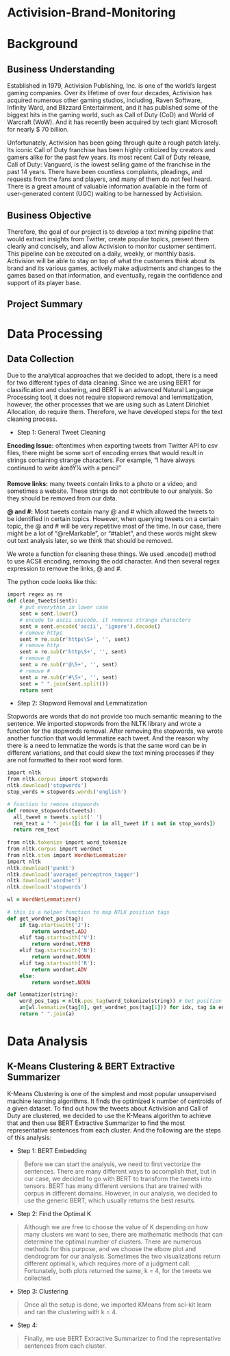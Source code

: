 # Activision-Brand-Monitoring

# Background
## Business Understanding
Established in 1979, Activision Publishing, Inc. is one of the world’s largest gaming companies. Over its lifetime of over four decades, Activision has acquired numerous other gaming studios, including, Raven Software, Infinity Ward, and Blizzard Entertainment, and it has published some of the biggest hits in the gaming world, such as Call of Duty (CoD) and World of Warcraft (WoW). And it has recently been acquired by tech giant Microsoft for nearly $ 70 billion. 

Unfortunately, Activision has been going through quite a rough patch lately. Its iconic Call of Duty franchise has been highly criticized by creators and gamers alike for the past few years. Its most recent Call of Duty release, Call of Duty: Vanguard, is the lowest selling game of the franchise in the past 14 years. There have been countless complaints, pleadings, and requests from the fans and players, and many of them do not feel heard. There is a great amount of valuable information available in the form of user-generated content (UGC) waiting to be harnessed by Activision. 

## Business Objective
Therefore, the goal of our project is to develop a text mining pipeline that would extract insights from Twitter, create popular topics, present them clearly and concisely, and allow Activision to monitor customer sentiment. This pipeline can be executed on a daily, weekly, or monthly basis. Activision will be able to stay on top of what the customers think about its brand and its various games, actively make adjustments and changes to the games based on that information, and eventually, regain the confidence and support of its player base. 

## Project Summary

# Data Processing
## Data Collection
Due to the analytical approaches that we decided to adopt, there is a need for two different types of data cleaning. Since we are using BERT for classification and clustering, and BERT is an advanced Natural Language Processing tool, it does not require stopword removal and lemmatization, however, the other processes that we are using such as Latent Dirichlet Allocation, do require them. Therefore, we have developed steps for the text cleaning process.

* Step 1: General Tweet Cleaning

**Encoding Issue:** oftentimes when exporting tweets from Twitter API to csv files, there might be some sort of encoding errors that would result in strings containing strange characters. For example, “I have always continued to write âœðŸ¼ with a pencil”

**Remove links:** many tweets contain links to a photo or a video, and sometimes a website. These strings do not contribute to our analysis. So they should be removed from our data.

**@ and #:** Most tweets contain many @ and # which allowed the tweets to be identified in certain topics. However, when querying tweets on a certain topic, the @ and # will be very repetitive most of the time. In our case, there might be a lot of “@reMarkable”, or “#tablet”, and these words might skew out text analysis later, so we think that should be removed.

We wrote a function for cleaning these things. We used .encode() method to use ACSII encoding, removing the odd character. And then several regex expression to remove the links, @ and #. 

The python code looks like this: 
```ruby
import regex as re
def clean_tweets(sent):
    # put everythin in lower case
    sent = sent.lower()
    # encode to ascii unicode, it removes strange characters
    sent = sent.encode('ascii', 'ignore').decode() 
    # remove https
    sent = re.sub(r'https\S+', '', sent)    
    # remove http
    sent = re.sub(r'http\S+', '', sent)   
    # remove @
    sent = re.sub(r'@\S+', '', sent)     
    # remove #
    sent = re.sub(r'#\S+', '', sent) 
    sent = " ".join(sent.split())
    return sent
```
* Step 2: Stopword Removal and Lemmatization 

Stopwords are words that do not provide too much semantic meaning to the sentence. We imported stopwords from the NLTK library and wrote a function for the stopwords removal. After removing the stopwords, we wrote another function that would lemmatize each tweet. And the reason why there is a need to lemmatize the words is that the same word can be in different variations, and that could skew the text mining processes if they are not formatted to their root word form. 

```ruby
import nltk
from nltk.corpus import stopwords
nltk.download('stopwords')
stop_words = stopwords.words('english')

# function to remove stopwords
def remove_stopwords(tweets):
  all_tweet = tweets.split(' ')
  rem_text = " ".join([i for i in all_tweet if i not in stop_words])
  return rem_text
  
from nltk.tokenize import word_tokenize
from nltk.corpus import wordnet
from nltk.stem import WordNetLemmatizer
import nltk
nltk.download('punkt')
nltk.download('averaged_perceptron_tagger')
nltk.download('wordnet')
nltk.download('stopwords')

wl = WordNetLemmatizer()
 
# this is a helper function to map NTLK position tags
def get_wordnet_pos(tag):
    if tag.startswith('J'):
        return wordnet.ADJ
    elif tag.startswith('V'):
        return wordnet.VERB
    elif tag.startswith('N'):
        return wordnet.NOUN
    elif tag.startswith('R'):
        return wordnet.ADV
    else:
        return wordnet.NOUN

def lemmatizer(string):
    word_pos_tags = nltk.pos_tag(word_tokenize(string)) # Get position tags
    a=[wl.lemmatize(tag[0], get_wordnet_pos(tag[1])) for idx, tag in enumerate(word_pos_tags)] # Map the position tag and lemmatize the word/token
    return " ".join(a)
```

# Data Analysis
## K-Means Clustering & BERT Extractive Summarizer
K-Means Clustering is one of the simplest and most popular unsupervised machine learning algorithms. It finds the optimized k number of centroids of a given dataset. To find out how the tweets about Activision and Call of Duty are clustered, we decided to use the K-Means algorithm to achieve that and then use BERT Extractive Summarizer to find the most representative sentences from each cluster. And the following are the steps of this analysis:

* Step 1: BERT Embedding

> Before we can start the analysis, we need to first vectorize the sentences. There are many different ways to accomplish that, but in our case, we decided to go with BERT to transform the tweets into tensors. BERT has many different versions that are trained with corpus in different domains. However, in our analysis, we decided to use the generic BERT, which usually returns the best results. 

* Step 2: Find the Optimal K

> Although we are free to choose the value of K depending on how many clusters we want to see, there are mathematic methods that can determine the optimal number of clusters. There are numerous methods for this purpose, and we choose the elbow plot and dendrogram for our analysis. Sometimes the two visualizations return different optimal k, which requires more of a judgment call. Fortunately, both plots returned the same, k = 4, for the tweets we collected. 

* Step 3: Clustering

> Once all the setup is done, we imported KMeans from sci-kit learn and ran the clustering with k = 4. 

* Step 4: 

> Finally, we use BERT Extractive Summarizer to find the representative sentences from each cluster. 
